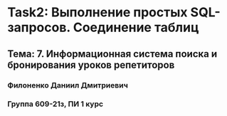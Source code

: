 # Task2: Выполнение простых SQL-запросов. Соединение таблиц
## Тема: 7. Информационная система поиска и бронирования уроков репетиторов
### Филоненко Даниил Дмитриевич
### Группа 609-21з, ПИ 1 курс
